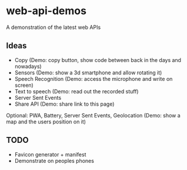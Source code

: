 # web-api-demos

A demonstration of the latest web APIs

## Ideas

- Copy (Demo: copy button, show code between back in the days and nowadays)
- Sensors (Demo: show a 3d smartphone and allow rotating it)
- Speech Recognition (Demo: access the microphone and write on screen)
- Text to speech (Demo: read out the recorded stuff)
- Server Sent Events
- Share API (Demo: share link to this page)

Optional: PWA, Battery, Server Sent Events, Geolocation (Demo: show a map and the users position on it)

## TODO

- Favicon generator + manifest
- Demonstrate on peoples phones
